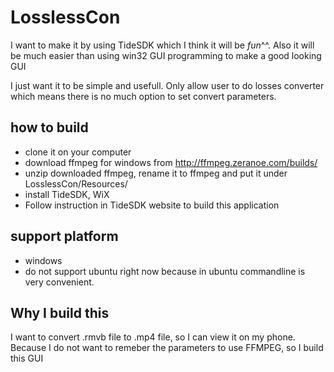 LosslessCon
===========

I want to make it by using TideSDK which I think it will be *fun*^^. Also it will be much easier than using
win32 GUI programming to make a good looking GUI

I just want it to be simple and usefull. Only allow user to do losses converter which means there is no much
option to set convert parameters. 

how to build
---------------
* clone it on your computer
* download ffmpeg for windows from http://ffmpeg.zeranoe.com/builds/
* unzip downloaded ffmpeg, rename it to ffmpeg and put it under LosslessCon/Resources/
* install TideSDK, WiX
* Follow instruction in TideSDK website to build this application

support platform
-----------------
* windows
* do not support ubuntu right now because in ubuntu commandline is very convenient.


Why I build this
-------------------
I want to convert .rmvb file to .mp4 file, so I can view it on my phone. 
Because I do not want to remeber the parameters to use FFMPEG, so I build this GUI
